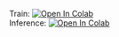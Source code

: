 Train: [![Open In Colab](https://colab.research.google.com/assets/colab-badge.svg)](https://colab.research.google.com/github/shitkov/signature_detector/blob/main/yolov5_train.ipynb)</br>
Inference: [![Open In Colab](https://colab.research.google.com/assets/colab-badge.svg)](https://colab.research.google.com/github/shitkov/signature_detector/blob/main/yolo_v5_inference.ipynb)</br>
